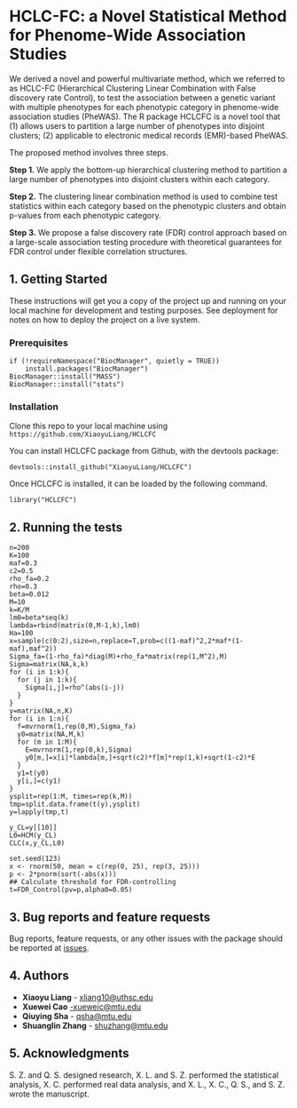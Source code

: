 # HCLC-FC: a Novel Statistical Method for Phenome-Wide Association Studies

We derived a novel and powerful multivariate method, which we referred to as HCLC-FC (Hierarchical Clustering Linear Combination with False discovery rate Control), to test the association between a genetic variant with multiple phenotypes for each phenotypic category in phenome-wide association studies (PheWAS). The R package HCLCFC is a novel tool that (1) allows users to partition a large number of phenotypes into disjoint clusters; (2) applicable to electronic medical records (EMR)-based PheWAS.

The proposed method involves three steps. 

**Step 1.** We apply the bottom-up hierarchical clustering method to partition a large number of phenotypes into disjoint clusters within each category.

**Step 2.** The clustering linear combination method is used to combine test statistics within each category based on the phenotypic clusters and obtain p-values from each phenotypic category.

**Step 3.** We propose a false discovery rate (FDR) control approach based on a large-scale association testing procedure with theoretical guarantees for FDR control under flexible correlation structures. 


## 1. Getting Started

These instructions will get you a copy of the project up and running on your local machine for development and testing purposes. See deployment for notes on how to deploy the project on a live system.

### Prerequisites
```
if (!requireNamespace("BiocManager", quietly = TRUE))
    install.packages("BiocManager")
BiocManager::install("MASS")
BiocManager::install("stats")
```

### Installation
Clone this repo to your local machine using `https://github.com/XiaoyuLiang/HCLCFC`

You can install HCLCFC package from Github, with the devtools package:
```
devtools::install_github("XiaoyuLiang/HCLCFC")
```
Once HCLCFC is installed, it can be loaded by the following command.
```
library("HCLCFC")
```

## 2. Running the tests
```
n=200
K=100
maf=0.3
c2=0.5
rho_fa=0.2
rho=0.3
beta=0.012
M=10
k=K/M
lm0=beta*seq(k)
lambda=rbind(matrix(0,M-1,k),lm0)
Ha=100
x=sample(c(0:2),size=n,replace=T,prob=c((1-maf)^2,2*maf*(1-maf),maf^2))
Sigma_fa=(1-rho_fa)*diag(M)+rho_fa*matrix(rep(1,M^2),M)
Sigma=matrix(NA,k,k)
for (i in 1:k){
  for (j in 1:k){
    Sigma[i,j]=rho^(abs(i-j))
  }
}
y=matrix(NA,n,K)
for (i in 1:n){
  f=mvrnorm(1,rep(0,M),Sigma_fa)
  y0=matrix(NA,M,k)
  for (m in 1:M){
    E=mvrnorm(1,rep(0,k),Sigma)
    y0[m,]=x[i]*lambda[m,]+sqrt(c2)*f[m]*rep(1,k)+sqrt(1-c2)*E
  }
  y1=t(y0)
  y[i,]=c(y1)
}
ysplit=rep(1:M, times=rep(k,M))
tmp=split.data.frame(t(y),ysplit)
y=lapply(tmp,t)

y_CL=y[[10]]
L0=HCM(y_CL)
CLC(x,y_CL,L0)

set.seed(123)
x <- rnorm(50, mean = c(rep(0, 25), rep(3, 25)))
p <- 2*pnorm(sort(-abs(x)))
## Calculate threshold for FDR-controlling
t=FDR_Control(pv=p,alpha0=0.05)
```

## 3. Bug reports and feature requests
Bug reports, feature requests, or any other issues with the package should be reported at [issues](https://github.com/XiaoyuLiang/HCLCFC/issues).

## 4. Authors
* **Xiaoyu Liang** - xliang10@uthsc.edu
* **Xuewei Cao** -xueweic@mtu.edu
* **Qiuying Sha** - qsha@mtu.edu
* **Shuanglin Zhang** - shuzhang@mtu.edu

## 5. Acknowledgments
S. Z. and Q. S. designed research, X. L. and S. Z. performed the statistical analysis, X. C. performed real data analysis, and X. L., X. C., Q. S., and S. Z. wrote the manuscript.
